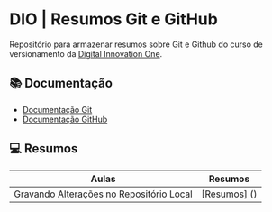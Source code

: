 # DIO | Resumos Git e GitHub

Repositório para armazenar resumos sobre Git e Github do curso de versionamento da [Digital Innovation One](https://web.dio.me/course/versionamento-de-codigo-com-git-e-github/learning/599dd3dd-d189-474f-a55c-22f37b4472da?back=/track/santander-bootcamp-2023-fullstack-java-angular&tab=undefined&moduleId=undefined).

## 📚 Documentação
- [Documentação Git](https://git-scm.com/doc)
- [Documentação GitHub](https://docs.github.com/)

## 💻 Resumos
| Aulas | Resumos | 
|-------|--------|
| Gravando Alterações no Repositório Local | [Resumos] ()|